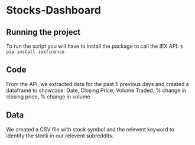 # Stocks-Dashboard



## Running the project <br>
To run the script you will have to install the package to call the IEX API: `$ pip install iexfinance`


## Code <br>
From the API, we extracted data for the past 5 previous days and created a dataframe to showcase:
Date, Closing Price, Volume Traded, % change in closing price, % change in volume


## Data <br>
We created a CSV file with stock symbol and the relevent keyword to identify the stock in our relevent subreddits.


